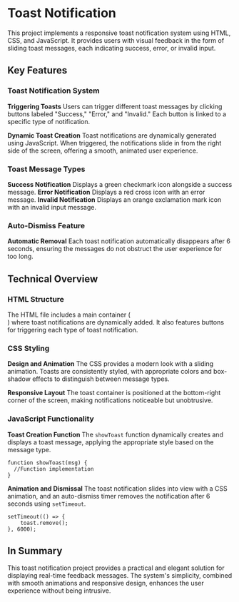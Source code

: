 # Toast Notification

This project implements a responsive toast notification system using HTML, CSS, and JavaScript. It provides users with visual feedback in the form of sliding toast messages, each indicating success, error, or invalid input.

<h2>Key Features</h2>
<h3>Toast Notification System</h3>
<strong>Triggering Toasts</strong> 
  Users can trigger different toast messages by clicking buttons labeled "Success," "Error," and "Invalid." Each button is linked to a specific type of notification.

<strong>Dynamic Toast Creation</strong> 
  Toast notifications are dynamically generated using JavaScript. When triggered, the notifications slide in from the right side of the screen, offering a smooth, animated user experience.

<h3>Toast Message Types</h3>
<strong>Success Notification</strong> 
  Displays a green checkmark icon alongside a success message.
<strong>Error Notification</strong> 
  Displays a red cross icon with an error message.
<strong>Invalid Notification</strong> 
  Displays an orange exclamation mark icon with an invalid input message.
<h3>Auto-Dismiss Feature</h3>
<strong>Automatic Removal</strong> 
  Each toast notification automatically disappears after 6 seconds, ensuring the messages do not obstruct the user experience for too long.
<h2>Technical Overview</h2>
<h3>HTML Structure</h3>
The HTML file includes a main container (<code><div id="toastBox"></div></code>) where toast notifications are dynamically added. It also features buttons for triggering each type of toast notification.
<h3>CSS Styling</h3>
<strong>Design and Animation</strong> 
  The CSS provides a modern look with a sliding animation. Toasts are consistently styled, with appropriate colors and box-shadow effects to distinguish between message types.

<strong>Responsive Layout</strong> 
  The toast container is positioned at the bottom-right corner of the screen, making notifications noticeable but unobtrusive.

<h3>JavaScript Functionality</h3>
<strong>Toast Creation Function</strong>
  The <code>showToast</code> function dynamically creates and displays a toast message, applying the appropriate style based on the message type.

    function showToast(msg) {
      //Function implementation
    }

<strong>Animation and Dismissal</strong> 
  The toast notification slides into view with a CSS animation, and an auto-dismiss timer removes the notification after 6 seconds using <code>setTimeout</code>.

    setTimeout(() => {
        toast.remove();
    }, 6000);

<h2>In Summary</h2>
This toast notification project provides a practical and elegant solution for displaying real-time feedback messages. The system's simplicity, combined with smooth animations and responsive design, enhances the user experience without being intrusive.
